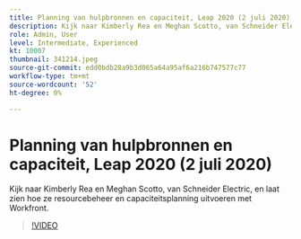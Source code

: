 ```yaml
---
title: Planning van hulpbronnen en capaciteit, Leap 2020 (2 juli 2020)
description: Kijk naar Kimberly Rea en Meghan Scotto, van Schneider Electric, en laat zien hoe ze resourcebeheer en capaciteitsplanning uitvoeren met Workfront.
role: Admin, User
level: Intermediate, Experienced
kt: 10007
thumbnail: 341214.jpeg
source-git-commit: edd0bdb28a9b3d065a64a95af6a216b747577c77
workflow-type: tm+mt
source-wordcount: '52'
ht-degree: 0%

---
```


# Planning van hulpbronnen en capaciteit, Leap 2020 (2 juli 2020)

Kijk naar Kimberly Rea en Meghan Scotto, van Schneider Electric, en laat zien hoe ze resourcebeheer en capaciteitsplanning uitvoeren met Workfront.

>[!VIDEO](https://video.tv.adobe.com/v/341214/?quality=12&learn=on)
